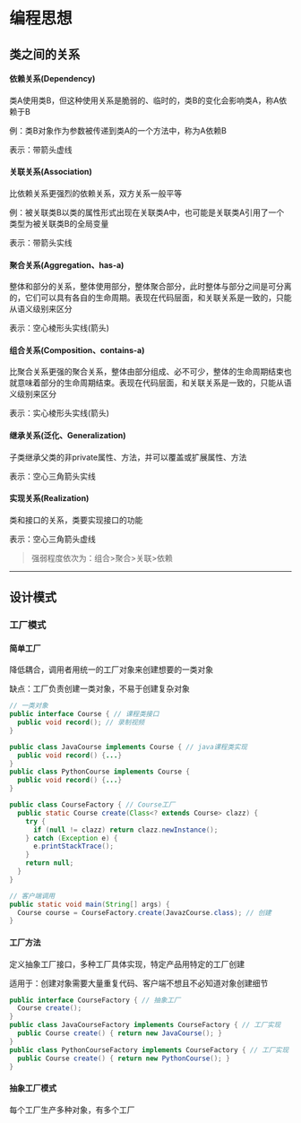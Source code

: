 # 编程思想

## 类之间的关系

#### 依赖关系(Dependency)

类A使用类B，但这种使用关系是脆弱的、临时的，类B的变化会影响类A，称A依赖于B

例：类B对象作为参数被传递到类A的一个方法中，称为A依赖B

表示：带箭头虚线

#### 关联关系(Association)

比依赖关系更强烈的依赖关系，双方关系一般平等

例：被关联类B以类的属性形式出现在关联类A中，也可能是关联类A引用了一个类型为被关联类B的全局变量

表示：带箭头实线

#### 聚合关系(Aggregation、has-a)

整体和部分的关系，整体使用部分，整体聚合部分，此时整体与部分之间是可分离的，它们可以具有各自的生命周期。表现在代码层面，和关联关系是一致的，只能从语义级别来区分

表示：空心棱形头实线(箭头)

#### 组合关系(Composition、contains-a)

比聚合关系更强的聚合关系，整体由部分组成、必不可少，整体的生命周期结束也就意味着部分的生命周期结束。表现在代码层面，和关联关系是一致的，只能从语义级别来区分

表示：实心棱形头实线(箭头)

#### 继承关系(泛化、Generalization)

子类继承父类的非private属性、方法，并可以覆盖或扩展属性、方法

表示：空心三角箭头实线

#### 实现关系(Realization)

类和接口的关系，类要实现接口的功能

表示：空心三角箭头虚线

> 强弱程度依次为：组合>聚合>关联>依赖

---

## 设计模式

### 工厂模式

#### 简单工厂

降低耦合，调用者用统一的工厂对象来创建想要的一类对象

缺点：工厂负责创建一类对象，不易于创建复杂对象

```java
// 一类对象
public interface Course { // 课程类接口
  public void record(); // 录制视频
}

public class JavaCourse implements Course { // java课程类实现
  public void record() {...}
}
public class PythonCourse implements Course {
  public void record() {...}
}
```

```java
public class CourseFactory { // Course工厂
  public static Course create(Class<? extends Course> clazz) {
    try {
      if (null != clazz) return clazz.newInstance();
    } catch (Exception e) {
      e.printStackTrace();
    }
    return null;
  }
}
```

```java
// 客户端调用
public static void main(String[] args) {
  Course course = CourseFactory.create(JavazCourse.class); // 创建
}
```

#### 工厂方法

定义抽象工厂接口，多种工厂具体实现，特定产品用特定的工厂创建

适用于：创建对象需要大量重复代码、客户端不想且不必知道对象创建细节

```java
public interface CourseFactory { // 抽象工厂
  Course create();
}
public class JavaCourseFactory implements CourseFactory { // 工厂实现
  public Course create() { return new JavaCourse(); }
}
public class PythonCourseFactory implements CourseFactory { // 工厂实现
  public Course create() { return new PythonCourse(); }
}
```

#### 抽象工厂模式

每个工厂生产多种对象，有多个工厂

